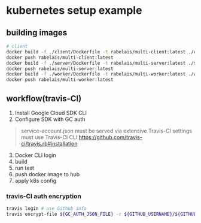 # kubernetes setup example
## building images
```bash
# client
docker build -f ./client/Dockerfile -t rabelais/multi-client:latest ./client
docker push rabelais/multi-client:latest
docker build -f ./server/Dockerfile -t rabelais/multi-server:latest ./server
docker push rabelais/multi-server:latest
docker build -f ./worker/Dockerfile -t rabelais/multi-worker:latest ./worker
docker push rabelais/multi-worker:latest
```

## workflow(travis-CI)
1. Install Google Cloud SDK CLI
2. Configure SDK with GC auth
  > service-account.json must be served via extensive Travis-CI settings
  > must use Travis-CI CLI
  > https://github.com/travis-ci/travis.rb#installation
3. Docker CLI login
4. build
5. run test
6. push docker image to hub
7. apply k8s config

### travis-CI auth encryption
```bash
travis login # use Github info
travis encrypt-file ${GC_AUTH_JSON_FILE} -r ${GITHUB_USERNAME}/${GITHUB_REPO_NAME}
```